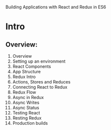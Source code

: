 Building Applications with React and Redux in ES6

# Intro

## Overview:
1. Overview
2. Setting up an environment
3. React Components
4. App Structure
5. Redux Intro
6. Actions, Stores and Reduces
7. Connecting React to Redux
8. Redux Flow
9. Async in Redux
10. Async Writes
11. Async Status
12. Testing React
13. Resting Redux
14. Production builds
